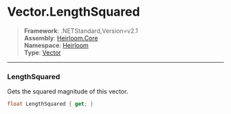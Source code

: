 # Vector.LengthSquared

> **Framework**: .NETStandard,Version=v2.1  
> **Assembly**: [Heirloom.Core][0]  
> **Namespace**: [Heirloom][0]  
> **Type**: [Vector][1]  

--------------------------------------------------------------------------------

### LengthSquared

Gets the squared magnitude of this vector.

```cs
float LengthSquared { get; }
```

[0]: ../Heirloom.Core.md
[1]: Heirloom.Vector.md
